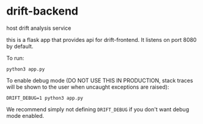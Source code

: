 # drift-backend
host drift analysis service

this is a flask app that provides api for drift-frontend. It listens on port 8080 by default.

To run:

`python3 app.py`


To enable debug mode (DO NOT USE THIS IN PRODUCTION, stack traces will be shown to the user when uncaught exceptions are raised):

`DRIFT_DEBUG=1 python3 app.py`

We recommend simply not defining `DRIFT_DEBUG` if you don't want debug mode enabled.
